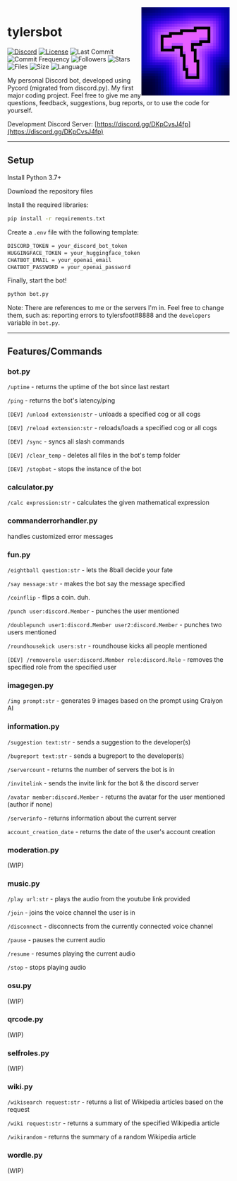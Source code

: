 <img align="right" src="https://raw.githubusercontent.com/tylersfoot/tylersbot/main/assets/icon.png" height="200" width="200">

# tylersbot

[![Discord](https://discordapp.com/api/guilds/962179884627669062/widget.png)](https://discord.gg/DKpCvsJ4fp)
[![License](https://img.shields.io/github/license/tylersfoot/tylersbot)](LICENSE)
![Last Commit](https://img.shields.io/github/last-commit/tylersfoot/tylersbot)
![Commit Frequency](https://img.shields.io/github/commit-activity/y/tylersfoot/tylersbot)
![Followers](https://img.shields.io/github/followers/tylersfoot)
![Stars](https://img.shields.io/github/stars/tylersfoot/tylersbot)
![Files](https://img.shields.io/github/directory-file-count/tylersfoot/tylersbot)
![Size](https://img.shields.io/github/repo-size/tylersfoot/tylersbot)
![Language](https://img.shields.io/github/languages/top/tylersfoot/tylersbot)

My personal Discord bot, developed using Pycord (migrated from discord.py). My first major coding project. Feel free to give me any questions, feedback, suggestions, bug reports, or to use the code for yourself.

Development Discord Server: [https://discord.gg/DKpCvsJ4fp](https://discord.gg/DKpCvsJ4fp)

---

## Setup

Install Python 3.7+

Download the repository files

Install the required libraries:

```bash
pip install -r requirements.txt
```

Create a `.env` file with the following template:

```env
DISCORD_TOKEN = your_discord_bot_token
HUGGINGFACE_TOKEN = your_huggingface_token
CHATBOT_EMAIL = your_openai_email
CHATBOT_PASSWORD = your_openai_password
```

Finally, start the bot!

```bash
python bot.py
```

Note: There are references to me or the servers I'm in. Feel free to change them, such as: reporting errors to tylersfoot#8888 and the `developers` variable in `bot.py`.

---

## Features/Commands

### bot.py

`/uptime` - returns the uptime of the bot since last restart

`/ping` - returns the bot's latency/ping

`[DEV] /unload extension:str` - unloads a specified cog or all cogs

`[DEV] /reload extension:str` - reloads/loads a specified cog or all cogs

`[DEV] /sync` - syncs all slash commands

`[DEV] /clear_temp` - deletes all files in the bot's temp folder

`[DEV] /stopbot` - stops the instance of the bot

### calculator.py

`/calc expression:str` - calculates the given mathematical expression

### commanderrorhandler.py

handles customized error messages

### fun.py

`/eightball question:str` - lets the 8ball decide your fate

`/say message:str` - makes the bot say the message specified

`/coinflip` - flips a coin. duh.

`/punch user:discord.Member` - punches the user mentioned

`/doublepunch user1:discord.Member user2:discord.Member` - punches two users mentioned

`/roundhousekick users:str` - roundhouse kicks all people mentioned

`[DEV] /removerole user:discord.Member role:discord.Role` - removes the specified role from the specified user

### imagegen.py
`/img prompt:str` - generates 9 images based on the prompt using Craiyon AI

### information.py
`/suggestion text:str` - sends a suggestion to the developer(s)

`/bugreport text:str` - sends a bugreport to the developer(s)

`/servercount` - returns the number of servers the bot is in

`/invitelink` - sends the invite link for the bot & the discord server

`/avatar member:discord.Member` - returns the avatar for the user mentioned (author if none)

`/serverinfo` - returns information about the current server

`account_creation_date` - returns the date of the user's account creation

### moderation.py
(WIP)

### music.py
`/play url:str` - plays the audio from the youtube link provided

`/join` - joins the voice channel the user is in

`/disconnect` - disconnects from the currently connected voice channel

`/pause` - pauses the current audio

`/resume` - resumes playing the current audio

`/stop` - stops playing audio

### osu.py
(WIP)

### qrcode.py
(WIP)

### selfroles.py
(WIP)

### wiki.py
`/wikisearch request:str` - returns a list of Wikipedia articles based on the request

`/wiki request:str` - returns a summary of the specified Wikipedia article

`/wikirandom` - returns the summary of a random Wikipedia article

### wordle.py
(WIP)
